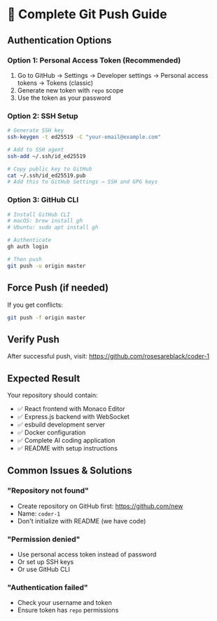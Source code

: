# 🚀 Complete Git Push Guide

## Authentication Options

### Option 1: Personal Access Token (Recommended)
1. Go to GitHub → Settings → Developer settings → Personal access tokens → Tokens (classic)
2. Generate new token with `repo` scope
3. Use the token as your password

### Option 2: SSH Setup
```bash
# Generate SSH key
ssh-keygen -t ed25519 -C "your-email@example.com"

# Add to SSH agent
ssh-add ~/.ssh/id_ed25519

# Copy public key to GitHub
cat ~/.ssh/id_ed25519.pub
# Add this to GitHub Settings → SSH and GPG keys
```

### Option 3: GitHub CLI
```bash
# Install GitHub CLI
# macOS: brew install gh
# Ubuntu: sudo apt install gh

# Authenticate
gh auth login

# Then push
git push -u origin master
```

## Force Push (if needed)
If you get conflicts:
```bash
git push -f origin master
```

## Verify Push
After successful push, visit: https://github.com/rosesareblack/coder-1

## Expected Result
Your repository should contain:
- ✅ React frontend with Monaco Editor
- ✅ Express.js backend with WebSocket
- ✅ esbuild development server
- ✅ Docker configuration
- ✅ Complete AI coding application
- ✅ README with setup instructions

## Common Issues & Solutions

### "Repository not found"
- Create repository on GitHub first: https://github.com/new
- Name: `coder-1`
- Don't initialize with README (we have code)

### "Permission denied"
- Use personal access token instead of password
- Or set up SSH keys
- Or use GitHub CLI

### "Authentication failed"
- Check your username and token
- Ensure token has `repo` permissions